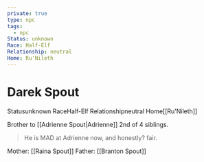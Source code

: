 ```yaml
---
private: true
type: npc
tags:
  - npc
Status: unknown
Race: Half-Elf
Relationship: neutral
Home: Ru'Nileth
---
```


# Darek Spout

<span class="dataview inline-field"><span class="inline-field-key">Status</span><span class="inline-field-value">unknown</span></span>
<span class="dataview inline-field"><span class="inline-field-key">Race</span><span class="inline-field-value">Half-Elf</span></span>
<span class="dataview inline-field"><span class="inline-field-key">Relationship</span><span class="inline-field-value">neutral</span></span>
<span class="dataview inline-field"><span class="inline-field-key">Home</span><span class="inline-field-value">[[Ru'Nileth]]</span></span>


Brother to [[Adrienne Spout|Adrienne]]
2nd of 4 siblings.

>He is MAD at Adrienne now, and honestly? fair.

Mother: [[Raina Spout]]
Father: [[Branton Spout]]